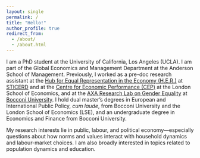 ```yaml
---
layout: single
permalink: /
title: "Hello!"
author_profile: true
redirect_from:
  - /about/
  - /about.html
---
```

I am a PhD student at the University of California, Los Angeles (UCLA). I am part of the Global Economics and Management Department at the Anderson School of Management. Previously, I worked as a pre-doc research assistant at the [Hub for Equal Representation in the Economy (H.E.R.)](https://sticerd.lse.ac.uk/HER) at [STICERD](https://sticerd.lse.ac.uk) and at the [Centre for Economic Performance (CEP)](https://cep.lse.ac.uk) at the London School of Economics, and at the [AXA Research Lab on Gender Equality](https://genderlab.unibocconi.eu/) at [Bocconi University](https://www.unibocconi.eu). I hold dual master’s degrees in European and International Public Policy, *cum laude*, from Bocconi University and the London School of Economics (LSE), and an undergraduate degree in Economics and Finance from Bocconi University.  

My research interests lie in public, labour, and political economy—especially questions about how norms and values interact with household dynamics and labour-market choices. I am also broadly interested in topics related to population dynamics and education.


